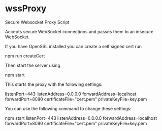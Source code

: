 # wssProxy
Secure Websocket Proxy Script

Accepts secure WebSocket connections and passes them to an insecure WebSocket. 

If you have OpenSSL installed you can create a self signed cert run

npm run createCert

Then start the server using

npm start

This starts the proxy with the following settings:

listenPort=443 
listenAddress=0.0.0.0 
forwardAddress=localhost 
forwardPort=8080 
certificateFile="cert.pem" 
privateKeyFile=key.pem

You can use the following command to change these settings:

npm start listenPort=443 listenAddress=0.0.0.0 forwardAddress=localhost forwardPort=8080 certificateFile="cert.pem" privateKeyFile=key.pem
